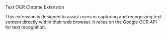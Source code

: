 Text OCR Chrome Extension

This extension is designed to assist users in capturing and recognizing text content directly within their web browser. It relies on the Google OCR API for text recognition.
